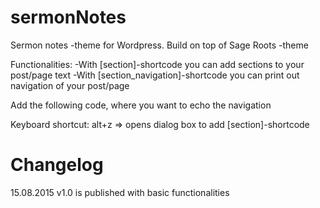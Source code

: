 # sermonNotes
Sermon notes -theme for Wordpress.
Build on top of Sage Roots -theme

Functionalities:
-With [section]-shortcode you can add sections to your post/page text
-With [section_navigation]-shortcode you can print out navigation of your post/page

Add the following code, where you want to echo the navigation
<?php echo do_shortcode( "[section_navigation]" ); ?>

Keyboard shortcut:
alt+z => opens dialog box to add [section]-shortcode


Changelog
===========
15.08.2015
v1.0 is published with basic functionalities